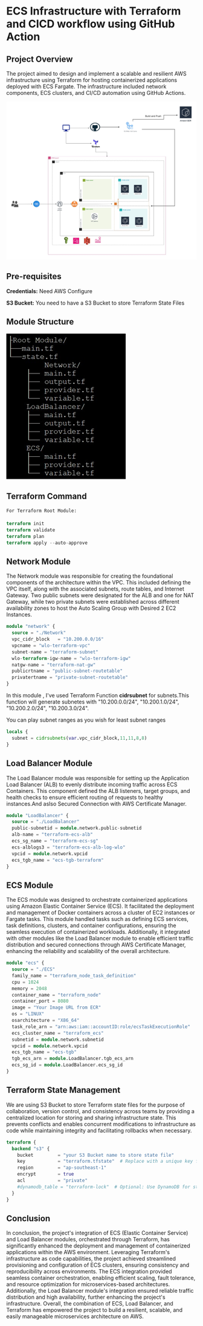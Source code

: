 # ECS Infrastructure with Terraform and CICD workflow using GitHub Action

<h2>Project Overview</h2>
<p>The project aimed to design and implement a scalable and resilient AWS infrastructure using Terraform for hosting containerized applications deployed with ECS Fargate. The infrastructure included network components, ECS clusters, and CI/CD automation using GitHub Actions.</p>

![CHEESE](images/ecs.jpg)

<h2>Pre-requisites</h2>
<p><b>Credentials:</b> Need AWS Configure
<p><b>S3 Bucket:</b> You need to have a S3 Bucket to store Terraform State Files</p>

<h2>Module Structure</h2>

![CHEESE](images/structure.jpg)

<h2>Terraform Command</h2>

```terraform
For Terraform Root Module:

terraform init
terraform validate
terraform plan
terraform apply --auto-approve
```
<h2>Network Module</h2>
<p>The Network module was responsible for creating the foundational components of the architecture within the VPC. This included defining the VPC itself, along with the associated subnets, route tables, and Internet Gateway. Two public subnets were designated for the ALB and one for NAT Gateway, while two private subnets were established across different availability zones to host the Auto Scaling Group with Desired 2 EC2 Instances.</p>

```terraform
module "network" {
  source = "./Network"
  vpc_cidr_block   = "10.200.0.0/16"
  vpcname = "wlo-terraform-vpc"
  subnet-name = "terraform-subnet"
  wlo-terraform-igw-name = "wlo-terraform-igw"
  natgw-name = "terraform-nat-gw"
  publicrtname = "public-subnet-routetable"
  privatertname = "private-subnet-routetable"
}
```
<p>In this module , I've used Terraform Function <b>cidrsubnet</b> for subnets.This function will generate subnetes with "10.200.0.0/24", "10.200.1.0/24", "10.200.2.0/24", "10.200.3.0/24".</p>
<p>You can play subnet ranges as you wish for least subnet ranges</p>

```terraform
locals {
  subnet = cidrsubnets(var.vpc_cidr_block,11,11,8,8)
}
```
<h2>Load Balancer Module</h2>
<p>The Load Balancer module was responsible for setting up the Application Load Balancer (ALB) to evenly distribute incoming traffic across ECS Containers. This component defined the ALB listeners, target groups, and health checks to ensure efficient routing of requests to healthy instances.And aslso Secured Connection with AWS Certificate Manager.</p>

```terraform
module "LoadBalancer" {
  source = "./LoadBalancer"
  public-subnetid = module.network.public-subnetid
  alb-name = "terraform-ecs-alb"
  ecs_sg_name = "terraform-ecs-sg"
  ecs-alblogs3 = "terraform-ecs-alb-log-wlo"
  vpcid = module.network.vpcid
  ecs_tgb_name = "ecs-tgb-terraform"
}
```
<h2>ECS Module</h2>
<p>The ECS module was designed to orchestrate containerized applications using Amazon Elastic Container Service (ECS). It facilitated the deployment and management of Docker containers across a cluster of EC2 instances or Fargate tasks. This module handled tasks such as defining ECS services, task definitions, clusters, and container configurations, ensuring the seamless execution of containerized workloads. Additionally, it integrated with other modules like the Load Balancer module to enable efficient traffic distribution and secured connections through AWS Certificate Manager, enhancing the reliability and scalability of the overall architecture.</p>

```terraform
module "ecs" {
  source = "./ECS"
  family_name = "terraform_node_task_definition"
  cpu = 1024
  memory = 2048
  container_name = "terraform_node"
  container_port = 8080
  image = "Your Image URL from ECR"
  os = "LINUX"
  osarchitecture = "X86_64"
  task_role_arn = "arn:aws:iam::accountID:role/ecsTaskExecutionRole"
  ecs_cluster_name = "terraform_ecs"
  subnetid = module.network.subnetid
  vpcid = module.network.vpcid
  ecs_tgb_name = "ecs-tgb"
  tgb_ecs_arn = module.LoadBalancer.tgb_ecs_arn
  ecs_sg_id = module.LoadBalancer.ecs_sg_id
}
```

<h2>Terraform State Management</h2>
<p>We are using S3 Bucket to store Terraform state files for the purpose of collaboration, version control, and consistency across teams by providing a centralized location for storing and sharing infrastructure state. This prevents conflicts and enables concurrent modifications to infrastructure as code while maintaining integrity and facilitating rollbacks when necessary.</p>

```terraform
terraform {
  backend "s3" {
    bucket         = "your S3 Bucket name to store state file"
    key            = "terraform.tfstate"  # Replace with a unique key for each configuration
    region         = "ap-southeast-1"
    encrypt        = true
    acl            = "private"
    #dynamodb_table = "terraform-lock"  # Optional: Use DynamoDB for state locking
  }
}
```

<h2>Conclusion</h2>
<p>In conclusion, the project's integration of ECS (Elastic Container Service) and Load Balancer modules, orchestrated through Terraform, has significantly enhanced the deployment and management of containerized applications within the AWS environment. Leveraging Terraform's infrastructure as code capabilities, the project achieved streamlined provisioning and configuration of ECS clusters, ensuring consistency and reproducibility across environments. The ECS integration provided seamless container orchestration, enabling efficient scaling, fault tolerance, and resource optimization for microservices-based architectures. Additionally, the Load Balancer module's integration ensured reliable traffic distribution and high availability, further enhancing the project's infrastructure. Overall, the combination of ECS, Load Balancer, and Terraform has empowered the project to build a resilient, scalable, and easily manageable microservices architecture on AWS.</p>
